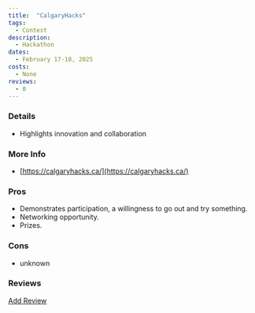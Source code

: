 ```yaml
---
title:  "CalgaryHacks"
tags: 
  - Contest
description:
  - Hackathon
dates:
  - February 17-18, 2025
costs:
  - None
reviews:
  - 0
---
```


### Details
- Highlights innovation and collaboration


### More Info
- [https://calgaryhacks.ca/](https://calgaryhacks.ca/)

### Pros
- Demonstrates participation, a willingness to go out and try something.
- Networking opportunity.
- Prizes.

### Cons
- unknown

### Reviews
<div markdown="0"><a href="{{site.baseurl}}/contact" class="btn">Add Review</a></div>
